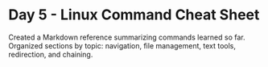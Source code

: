 # Day 5 - Linux Command Cheat Sheet

Created a Markdown reference summarizing commands learned so far.
Organized sections by topic: navigation, file management, text tools, redirection, and chaining.
